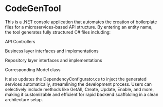 # CodeGenTool

This is a .NET console application that automates the creation of boilerplate files for a microservices-based API structure. By entering an entity name, the tool generates fully structured C# files including:

API Controllers

Business layer interfaces and implementations

Repository layer interfaces and implementations

Corresponding Model class

It also updates the DependencyConfigurator.cs to inject the generated services automatically, streamlining the development process. Users can selectively include methods like GetAll, Create, Update, Enable, and more, making it customizable and efficient for rapid backend scaffolding in a clean architecture setup.

